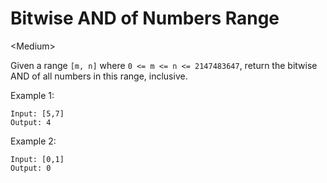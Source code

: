 # Bitwise AND of Numbers Range

\<Medium>

Given a range `[m, n]` where `0 <= m <= n <= 2147483647`, return the bitwise AND
of all numbers in this range, inclusive.

Example 1:

```
Input: [5,7]
Output: 4
```

Example 2:

```
Input: [0,1]
Output: 0
```

